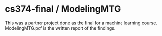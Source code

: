 # cs374-final / ModelingMTG
This was a partner project done as the final for a machine learning course. ModelingMTG.pdf is the written report of the findings.
